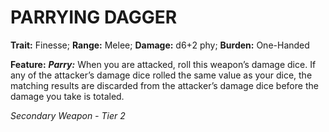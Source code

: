 ﻿# PARRYING DAGGER

**Trait:** Finesse; **Range:** Melee; **Damage:** d6+2 phy; **Burden:** One-Handed

**Feature:** ***Parry:*** When you are attacked, roll this weapon’s damage dice. If any of the attacker’s damage dice rolled the same value as your dice, the matching results are discarded from the attacker’s damage dice before the damage you take is totaled.

*Secondary Weapon - Tier 2*
